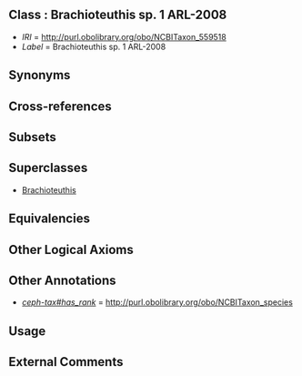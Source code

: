 
## Class : Brachioteuthis sp. 1 ARL-2008

 * *IRI* = http://purl.obolibrary.org/obo/NCBITaxon_559518
 * *Label* = Brachioteuthis sp. 1 ARL-2008

## Synonyms


## Cross-references


## Subsets


## Superclasses

 * [Brachioteuthis](../../NCBITaxon/57/NCBITaxon_61757.md)

## Equivalencies


## Other Logical Axioms


## Other Annotations

 * *[ceph-tax#has_rank](../../ceph-tax#has/nk/ceph-tax#has_rank.md)* = http://purl.obolibrary.org/obo/NCBITaxon_species

## Usage


## External Comments

